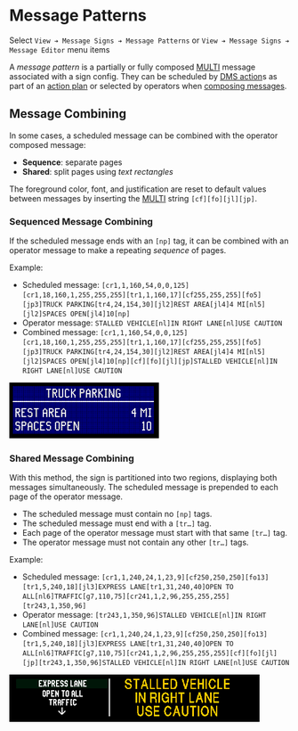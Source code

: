 # Message Patterns

Select `View ➔ Message Signs ➔ Message Patterns` or
`View ➔ Message Signs ➔ Message Editor` menu items

A _message pattern_ is a partially or fully composed [MULTI] message associated
with a sign config.  They can be scheduled by [DMS action]s as part of an
[action plan] or selected by operators when [composing messages].

## Message Combining

In some cases, a scheduled message can be combined with the operator composed
message:
- **Sequence**: separate pages
- **Shared**: split pages using _text rectangles_

The foreground color, font, and justification are reset to default values
between messages by inserting the [MULTI] string `[cf][fo][jl][jp]`.

### Sequenced Message Combining

If the scheduled message ends with an `[np]` tag, it can be combined with an
operator message to make a repeating _sequence_ of pages.

Example:
- Scheduled message:
  `[cr1,1,160,54,0,0,125][cr1,18,160,1,255,255,255][tr1,1,160,17][cf255,255,255][fo5][jp3]TRUCK PARKING[tr4,24,154,30][jl2]REST AREA[jl4]4 MI[nl5][jl2]SPACES OPEN[jl4]10[np]`
- Operator message:
  `STALLED VEHICLE[nl]IN RIGHT LANE[nl]USE CAUTION`
- Combined message:
  `[cr1,1,160,54,0,0,125][cr1,18,160,1,255,255,255][tr1,1,160,17][cf255,255,255][fo5][jp3]TRUCK PARKING[tr4,24,154,30][jl2]REST AREA[jl4]4 MI[nl5][jl2]SPACES OPEN[jl4]10[np][cf][fo][jl][jp]STALLED VEHICLE[nl]IN RIGHT LANE[nl]USE CAUTION`

![](images/msg_combined_sequenced.gif)

### Shared Message Combining

With this method, the sign is partitioned into two regions, displaying both
messages simultaneously.  The scheduled message is prepended to each page of
the operator message.

- The scheduled message must contain no `[np]` tags.
- The scheduled message must end with a `[tr…]` tag.
- Each page of the operator message must start with that same `[tr…]` tag.
- The operator message must not contain any other `[tr…]` tags.

Example:
- Scheduled message:
  `[cr1,1,240,24,1,23,9][cf250,250,250][fo13][tr1,5,240,18][jl3]EXPRESS LANE[tr1,31,240,40]OPEN TO ALL[nl6]TRAFFIC[g7,110,75][cr241,1,2,96,255,255,255][tr243,1,350,96]`
- Operator message:
  `[tr243,1,350,96]STALLED VEHICLE[nl]IN RIGHT LANE[nl]USE CAUTION`
- Combined message:
  `[cr1,1,240,24,1,23,9][cf250,250,250][fo13][tr1,5,240,18][jl3]EXPRESS LANE[tr1,31,240,40]OPEN TO ALL[nl6]TRAFFIC[g7,110,75][cr241,1,2,96,255,255,255][cf][fo][jl][jp][tr243,1,350,96]STALLED VEHICLE[nl]IN RIGHT LANE[nl]USE CAUTION`

![](images/msg_combined_shared.gif)


[action plan]: action_plans.html
[composing messages]: dms.html#composing-messages
[DMS action]: action_plans.html#dms-actions
[MULTI]: multi.html
[WYSIWYG editor]: wysiwyg.html

